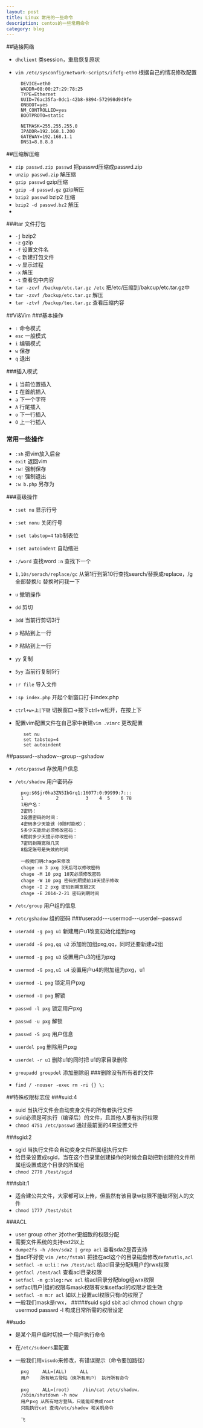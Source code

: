 ```yaml
---
layout: post
title: Linux 常用的一些命令
description: centos的一些常用命令
category: blog
---
```


##链接网络
* `dhclient` 类session，重启恢复原状
* `vim /etc/sysconfig/network-scripts/ifcfg-eth0` 根据自己的情况修改配置

    
	
		DEVICE=eth0
		WADDR=08:00:27:29:78:25
		TYPE=Ethernet
		UUID=76ac35fa-0dc1-42b8-9894-572998d949fe
		ONBOOT=yes
		NM_CONTROLLED=yes
		BOOTPROTO=static

		NETMASK=255.255.255.0
		IPADDR=192.168.1.200
		GATEWAY=192.168.1.1
		DNS1=8.8.8.8

##压缩解压缩
* `zip passwd.zip passwd` 把passwd压缩成passwd.zip
* `unzip passwd.zip` 解压缩
* `gzip passwd` gzip压缩
* `gzip -d passwd.gz` gzip解压
* `bzip2 passwd` bzip2 压缩
* `bzip2 -d passwd.bz2` 解压
* 
###tar 文件打包
* `-j`    bzip2
* `-z`    gzip
* `-f`    设置文件名
* `-c`	  新建打包文件
* `-v`    显示过程
* `-x`    解压
* `-t`    查看包中内容
* `tar -zcvf /backup/etc.tar.gz /etc` 把/etc/压缩到/bakcup/etc.tar.gz中
* `tar -zxvf /backup/etc.tar.gz` 解压 
* `tar -ztvf /backup/tec.tar.gz` 查看压缩内容

##Vi&Vim
###基本操作
* `:` 命令模式
* `esc` 一般模式
* `i` 编辑模式
* `w` 保存
* `q` 退出

###插入模式
* `i` 当前位置插入
* `I` 在首航插入
* `a` 下一个字符
* `A` 行尾插入
* `o` 下一行插入
* `O` 上一行插入

### 常用一些操作
* `:sh` 把vim放入后台
* `exit` 返回vim
* `:w!` 强制保存
* `:q!` 强制退出
* `:w b.php` 另存为

###高级操作
* `:set nu` 显示行号
* `:set nonu` 关闭行号
* `:set tabstop=4` tab制表位
* `:set autoindent` 自动缩进
* `:/word` 查找word  `:n` 查找下一个
* `1,10s/serach/replace/gc` 从第1行到第10行查找search/替换成replace，/g全部替换/c 替换时问我一下
* `u` 撤销操作
* `dd` 剪切
* `3dd` 当前行剪切3行
* `p` 粘贴到上一行
* `P`  粘贴到上一行
* `yy` 复制
* `5yy` 当前行复制5行
* `:r file` 导入文件
* `:sp index.php` 开起个新窗口打卡index.php
* `ctrl+w+上|下键` 切换窗口->按下ctrl+w松开，在按上下
* 配置vim配置文件在自己家中新建`vim .vimrc` 更改配置

	     set nu
    	 set tabstop=4
    	 set autoindent

##passwd--shadow--group--gshadow
* `/etc/passwd` 存放用户信息
* `/etc/shadow` 用户密码存
	
		pxg:$6$jr0ha3ZN5IbGrq1:16077:0:99999:7:::
	  	1            2          3    4  5    6 78	
		1用户名：
		2密码：
		3设置密码的时间：
		4密码多少天能该（0随时能改）：
		5多少天能后必须修改密码：
		6提前多少天提示你改密码：
		7密码到期宽限几天
		8指定账号是失效的时间

		一般我们明chage来修改
		chage -m 3 pxg 3天后可以修改密码
		chage -M 10 pxg 10天必须修改密码
		chage -W 10 pxg 密码到期提前10天提示修改
		chage -I 2 pxg 密码到期宽限2天
		chage -E 2014-2-21 密码到期时间
		
* `/etc/group` 用户组的信息		
* `/etc/gshadow` 组的密码
###useradd---usermod---userdel--passwd
* `useradd -g pxg u1` 新建用户u1改变初始化组到pxg
* `useradd -G pxg,qq u2` 添加附加组pxg,qq，同时还要新建u2组
* `usermod -g pxg u3` 设置用户u3的组为pxg
* `usermod -G pxg,u1 u4` 设置用户u4的附加组为pxg，u1
* `usermod -L pxg` 锁定用户pxg
* `usermod -U pxg` 解锁
* `passwd -l pxg` 锁定用户pxg
* `passwd -u pxg` 解锁
* `passwd -S pxg`  用户信息
* `userdel pxg` 删除用户pxg
* `userdel -r u1` 删除u1的同时把 u1的家目录删除
* `groupadd groupdel` 添加删除组
###删除没有所有者的文件
* `find / -nouser -exec rm -ri {} \;`

##特殊权限标志位
###suid:4
* suid 当执行文件会自动变身文件的所有者执行文件
* suid必须是可执行（编译后）的文件，且其他人要有执行权限
* `chmod 4751 /etc/passwd` 通过最前面的4来设置文件

###sgid:2
* sgid 当执行文件会自动变身文件所属组执行文件
* 给目录设置成sgid，当在这个目录里创建操作的时候会自动把新创建的文件所属组设置成这个目录的所属组
* `chmod 2770 /test/sgid ` 

###sbit:1
* 适合建公共文件，大家都可以上传，但虽然有该目录w权限不能破坏别人的文件
* `chmod 1777 /test/sbit`

###ACL
* user group other 对other更细致的权限分配
* 需要文件系统的支持ext2以上
* `dumpe2fs -h /dev/sda2 | grep acl` 查看sda2是否支持
* 当acl不好使 `vim /etc/fstabl` 把挂在acl这个的目录磁盘修改`defatutls,acl` 
*  `setfacl -m u:li：rwx /test/acl` 给acl目录分配li用户的rwx权限 
* `getfacl /test/acl` 查看acl目录权限
* `setfacl -m g:blog:rwx acl` 给acl目录分配blog组wrx权限
* setfacl用户|组的权限与mask权限有`交集`setfacl的权限才能生效
* `setfacl -m m:r acl` 如以上设置acl权限只有r的权限了
* 一般我们mask是rwx，
#####suid sgid sbit acl chmod chown chgrp usermod passwd -l 构成日常所需的权限设定

##sudo
* 是某个用户临时切换一个用户执行命令
* 在`/etc/sudoers`里配置
* 一般我们用`visudo`来修改，有错误提示（命令要加路径）

		pxg     ALL=(ALL)     ALL
		用户    所有地方登陆（换所有用户） 执行所有命令

		pxg     ALL=(root)     /bin/cat /etc/shadow，
		/sbin/shutdown -h now
		用户pxg 从所有地方登陆，只能能却换成root 
		只能执行cat 查询/etc/shadow 和关机命令

		飞
